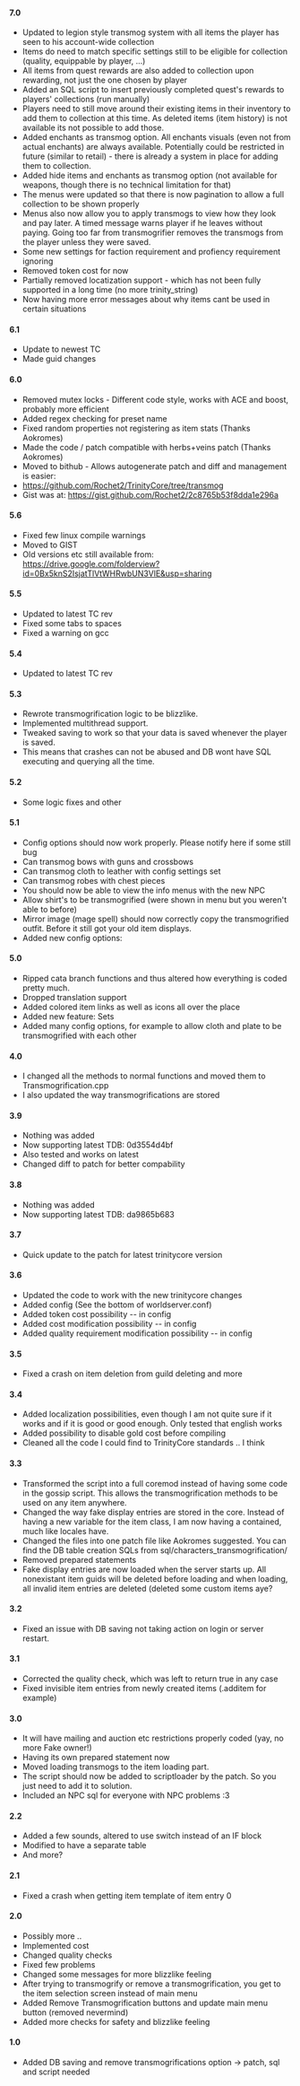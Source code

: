 #### 7.0
- Updated to legion style transmog system with all items the player has seen to his account-wide collection
- Items do need to match specific settings still to be eligible for collection (quality, equippable by player, ...)
- All items from quest rewards are also added to collection upon rewarding, not just the one chosen by player
- Added an SQL script to insert previously completed quest's rewards to players' collections (run manually)
- Players need to still move around their existing items in their inventory to add them to collection at this time. As deleted items (item history) is not available its not possible to add those.
- Added enchants as transmog option. All enchants visuals (even not from actual enchants) are always available. Potentially could be restricted in future (similar to retail) - there is already a system in place for adding them to collection.
- Added hide items and enchants as transmog option (not available for weapons, though there is no technical limitation for that)
- The menus were updated so that there is now pagination to allow a full collection to be shown properly
- Menus also now allow you to apply transmogs to view how they look and pay later. A timed message warns player if he leaves without paying. Going too far from transmogrifier removes the transmogs from the player unless they were saved.
- Some new settings for faction requirement and profiency requirement ignoring
- Removed token cost for now
- Partially removed locatization support - which has not been fully supported in a long time (no more trinity_string)
- Now having more error messages about why items cant be used in certain situations

#### 6.1
- Update to newest TC
- Made guid changes

#### 6.0
- Removed mutex locks - Different code style, works with ACE and boost, probably more efficient
- Added regex checking for preset name
- Fixed random properties not registering as item stats (Thanks Aokromes)
- Made the code / patch compatible with herbs+veins patch (Thanks Aokromes)
- Moved to bithub - Allows autogenerate patch and diff and management is easier:
- https://github.com/Rochet2/TrinityCore/tree/transmog
- Gist was at: https://gist.github.com/Rochet2/2c8765b53f8dda1e296a

#### 5.6
- Fixed few linux compile warnings
- Moved to GIST
- Old versions etc still available from:
https://drive.google.com/folderview?id=0Bx5knS2IsjatTlVtWHRwbUN3VlE&usp=sharing

#### 5.5
- Updated to latest TC  rev
- Fixed some tabs to spaces
- Fixed a warning on gcc

#### 5.4
- Updated to latest TC rev

#### 5.3
- Rewrote transmogrification logic to be blizzlike.
- Implemented multithread support.
- Tweaked saving to work so that your data is saved whenever the player is saved.
- This means that crashes can not be abused and DB wont have SQL executing and querying all the time.

#### 5.2
- Some logic fixes and other

#### 5.1
- Config options should now work properly. Please notify here if some still bug
- Can transmog bows with guns and crossbows
- Can transmog cloth to leather with config settings set
- Can transmog robes with chest pieces
- You should now be able to view the info menus with the new NPC
- Allow shirt's to be transmogrified (were shown in menu but you weren't able to before)
- Mirror image (mage spell) should now correctly copy the transmogrified outfit. Before it still got your old item displays.
- Added new config options:

#### 5.0
- Ripped cata branch functions and thus altered how everything is coded pretty much.
- Dropped translation support
- Added colored item links as well as icons all over the place
- Added new feature: Sets
- Added many config options, for example to allow cloth and plate to be transmogrified with each other

#### 4.0
- I changed all the methods to normal functions and moved them to Transmogrification.cpp
- I also updated the way transmogrifications are stored

#### 3.9
- Nothing was added
- Now supporting latest TDB: 0d3554d4bf
- Also tested and works on latest
- Changed diff to patch for better compability

#### 3.8
- Nothing was added
- Now supporting latest TDB: da9865b683

#### 3.7
- Quick update to the patch for latest trinitycore version

#### 3.6
- Updated the code to work with the new trinitycore changes
- Added config (See the bottom of worldserver.conf)
- Added token cost possibility -- in config
- Added cost modification possibility -- in config
- Added quality requirement modification possibility -- in config

#### 3.5
- Fixed a crash on item deletion from guild deleting and more

#### 3.4
- Added localization possibilities, even though I am not quite sure if it works and if it is good or good enough. Only tested that english works
- Added possibility to disable gold cost before compiling
- Cleaned all the code I could find to TrinityCore standards .. I think

#### 3.3
- Transformed the script into a full coremod instead of having some code in the gossip script. This allows the transmogrification methods to be used on any item anywhere.
- Changed the way fake display entries are stored in the core. Instead of having a new variable for the item class, I am now having a contained, much like locales have.
- Changed the files into one patch file like Aokromes suggested. You can find the DB table creation SQLs from sql/characters_transmogrification/
- Removed prepared statements
- Fake display entries are now loaded when the server starts up. All nonexistant item guids will be deleted before loading and when loading, all invalid item entries are deleted (deleted some custom items aye?

#### 3.2
- Fixed an issue with DB saving not taking action on login or server restart.

#### 3.1
- Corrected the quality check, which was left to return true in any case
- Fixed invisible item entries from newly created items (.additem for example)

#### 3.0
- It will have mailing and auction etc restrictions properly coded (yay, no more Fake owner!)
- Having its own prepared statement now
- Moved loading transmogs to the item loading part.
- The script should now be added to scriptloader by the patch. So you just need to add it to solution.
- Included an NPC sql for everyone with NPC problems :3

#### 2.2
- Added a few sounds, altered to use switch instead of an IF block
- Modified to have a separate table
- And more?

#### 2.1
- Fixed a crash when getting item template of item entry 0

#### 2.0
- Possibly more ..
- Implemented cost
- Changed quality checks
- Fixed few problems
- Changed some messages for more blizzlike feeling
- After trying to transmogrify or remove a transmogrification, you get to the item selection screen instead of main menu
- Added Remove Transmogrification buttons and update main menu button (removed nevermind)
- Added more checks for safety and blizzlike feeling

#### 1.0
- Added DB saving and remove transmogrifications option -> patch, sql and script needed
